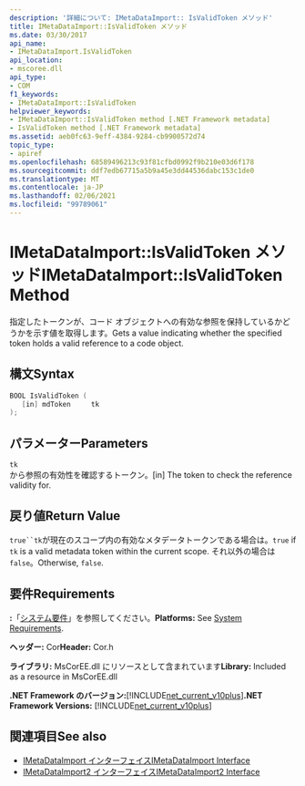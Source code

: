 ```yaml
---
description: '詳細について: IMetaDataImport:: IsValidToken メソッド'
title: IMetaDataImport::IsValidToken メソッド
ms.date: 03/30/2017
api_name:
- IMetaDataImport.IsValidToken
api_location:
- mscoree.dll
api_type:
- COM
f1_keywords:
- IMetaDataImport::IsValidToken
helpviewer_keywords:
- IMetaDataImport::IsValidToken method [.NET Framework metadata]
- IsValidToken method [.NET Framework metadata]
ms.assetid: aeb0fc63-9eff-4384-9284-cb9900572d74
topic_type:
- apiref
ms.openlocfilehash: 68589496213c93f81cfbd0992f9b210e03d6f178
ms.sourcegitcommit: ddf7edb67715a5b9a45e3dd44536dabc153c1de0
ms.translationtype: MT
ms.contentlocale: ja-JP
ms.lasthandoff: 02/06/2021
ms.locfileid: "99789061"
---
```

# <a name="imetadataimportisvalidtoken-method"></a><span data-ttu-id="7f9c6-103">IMetaDataImport::IsValidToken メソッド</span><span class="sxs-lookup"><span data-stu-id="7f9c6-103">IMetaDataImport::IsValidToken Method</span></span>

<span data-ttu-id="7f9c6-104">指定したトークンが、コード オブジェクトへの有効な参照を保持しているかどうかを示す値を取得します。</span><span class="sxs-lookup"><span data-stu-id="7f9c6-104">Gets a value indicating whether the specified token holds a valid reference to a code object.</span></span>  
  
## <a name="syntax"></a><span data-ttu-id="7f9c6-105">構文</span><span class="sxs-lookup"><span data-stu-id="7f9c6-105">Syntax</span></span>  
  
```cpp  
BOOL IsValidToken (  
   [in] mdToken     tk  
);  
```  
  
## <a name="parameters"></a><span data-ttu-id="7f9c6-106">パラメーター</span><span class="sxs-lookup"><span data-stu-id="7f9c6-106">Parameters</span></span>  

 `tk`  
 <span data-ttu-id="7f9c6-107">から参照の有効性を確認するトークン。</span><span class="sxs-lookup"><span data-stu-id="7f9c6-107">[in] The token to check the reference validity for.</span></span>  
  
## <a name="return-value"></a><span data-ttu-id="7f9c6-108">戻り値</span><span class="sxs-lookup"><span data-stu-id="7f9c6-108">Return Value</span></span>  

 <span data-ttu-id="7f9c6-109">`true``tk`が現在のスコープ内の有効なメタデータトークンである場合は。</span><span class="sxs-lookup"><span data-stu-id="7f9c6-109">`true` if `tk` is a valid metadata token within the current scope.</span></span> <span data-ttu-id="7f9c6-110">それ以外の場合は `false`。</span><span class="sxs-lookup"><span data-stu-id="7f9c6-110">Otherwise, `false`.</span></span>  
  
## <a name="requirements"></a><span data-ttu-id="7f9c6-111">要件</span><span class="sxs-lookup"><span data-stu-id="7f9c6-111">Requirements</span></span>  

 <span data-ttu-id="7f9c6-112">**:**「[システム要件](../../get-started/system-requirements.md)」を参照してください。</span><span class="sxs-lookup"><span data-stu-id="7f9c6-112">**Platforms:** See [System Requirements](../../get-started/system-requirements.md).</span></span>  
  
 <span data-ttu-id="7f9c6-113">**ヘッダー:** Cor</span><span class="sxs-lookup"><span data-stu-id="7f9c6-113">**Header:** Cor.h</span></span>  
  
 <span data-ttu-id="7f9c6-114">**ライブラリ:** MsCorEE.dll にリソースとして含まれています</span><span class="sxs-lookup"><span data-stu-id="7f9c6-114">**Library:** Included as a resource in MsCorEE.dll</span></span>  
  
 <span data-ttu-id="7f9c6-115">**.NET Framework のバージョン:**[!INCLUDE[net_current_v10plus](../../../../includes/net-current-v10plus-md.md)]</span><span class="sxs-lookup"><span data-stu-id="7f9c6-115">**.NET Framework Versions:** [!INCLUDE[net_current_v10plus](../../../../includes/net-current-v10plus-md.md)]</span></span>  
  
## <a name="see-also"></a><span data-ttu-id="7f9c6-116">関連項目</span><span class="sxs-lookup"><span data-stu-id="7f9c6-116">See also</span></span>

- [<span data-ttu-id="7f9c6-117">IMetaDataImport インターフェイス</span><span class="sxs-lookup"><span data-stu-id="7f9c6-117">IMetaDataImport Interface</span></span>](imetadataimport-interface.md)
- [<span data-ttu-id="7f9c6-118">IMetaDataImport2 インターフェイス</span><span class="sxs-lookup"><span data-stu-id="7f9c6-118">IMetaDataImport2 Interface</span></span>](imetadataimport2-interface.md)
